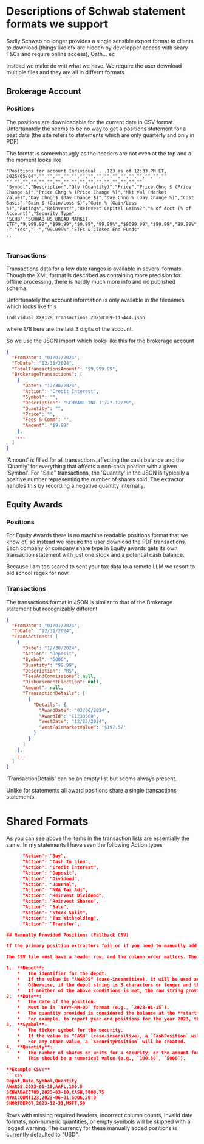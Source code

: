 # Descriptions of Schwab statement formats we support

Sadly Schwab no longer provides a single sensible export format to clients to download
(things like ofx are hidden by developper access with scary T&Cs and require online access),
Oath...  ec

Instead we make do witt what we have. We require the user download multiple files and they are all in differnt formats.

## Brokerage Account

### Positions

The positions are downloadable for the current date in CSV format. Unfortunately the seems to be no way to get a positions statement for a past date (the site refers to statements which are only quarterly and only in PDF)

The format is somewhat ugly as the headers are not even at the top and a the moment looks like

```csv
"Positions for account Individual ...123 as of 12:33 PM ET, 2025/05/04","","","","","","","","","","","","","","","",""
"","","","","","","","","","","","","","","","",""
"Symbol","Description","Qty (Quantity)","Price","Price Chng $ (Price Change $)","Price Chng % (Price Change %)","Mkt Val (Market Value)","Day Chng $ (Day Change $)","Day Chng % (Day Change %)","Cost Basis","Gain $ (Gain/Loss $)","Gain % (Gain/Loss %)","Ratings","Reinvest?","Reinvest Capital Gains?","% of Acct (% of Account)","Security Type"
"SCHB","SCHWAB US BROAD MARKET ETF","9,999.99","$99.99","$0.99","99.99%","$9099.99","$99.99","99.99%","99099.99","$9099.99","99.99%","--","Yes","--","99.099%","ETFs & Closed End Funds"
...
       
```

### Transactions

Transactions data for a few date ranges is available in several formats. Though the XML format is described as containing more precision for offline
processing, there is hardly much more info and no published schema.

Unfortunately the account information is only available in the filenames which looks like this

```
Individual_XXX178_Transactions_20250309-115444.json
```
where 178 here are the last 3 digits of the account.

So we use the JSON import which looks like this for the brokerage account

```json
{
  "FromDate": "01/01/2024",
  "ToDate": "12/31/2024",
  "TotalTransactionsAmount": "$9,999.99",
  "BrokerageTransactions": [
    {
      "Date": "12/30/2024",
      "Action": "Credit Interest",
      "Symbol": "",
      "Description": "SCHWAB1 INT 11/27-12/29",
      "Quantity": "",
      "Price": "",
      "Fees & Comm": "",
      "Amount": "$9.99"
    },
    ...
  ]
}
```

'Amount' is filled for all transactions affecting the cash balance and the 'Quantiy' for everything that affects a non-cash postion with a given 'Symbol'. For "Sale" transactions, the 'Quantity' in the JSON is typically a positive number representing the number of shares sold. The extractor handles this by recording a negative quantity internally.



## Equity Awards

### Positions

For Equity Awards there is no machine readable positions format that we know of, so instead we require the user download the PDF transactions. Each company or company share type in Equity awards gets its own transaction statement with just one stock and a potential cash balance.

Because I am too scared to sent your tax data to a remote LLM we resort to old school regex for now.

### Transactions

The transactions format in JSON is similar to that of the Brokerage statement but recognizably different

```json
{
  "FromDate": "01/01/2024",
  "ToDate": "12/31/2024",
  "Transactions": [
    {
      "Date": "12/30/2024",
      "Action": "Deposit",
      "Symbol": "GOOG",
      "Quantity": "99.99",
      "Description": "RS",
      "FeesAndCommissions": null,
      "DisbursementElection": null,
      "Amount": null,
      "TransactionDetails": [
        {
          "Details": {
            "AwardDate": "03/06/2024",
            "AwardId": "C1233560",
            "VestDate": "12/25/2024",
            "VestFairMarketValue": "$197.57"
          }
        }
      ]
    },
    ...
  ]
}
```

'TransactionDetails' can be an empty list but seems always present. 

Unlike for statements all award positions share a single transactions statements.

# Shared Formats

As you can see above the items in the transaction lists are essentially
the same. In my statements I have seen the following Action types

```json
      "Action": "Buy",
      "Action": "Cash In Lieu",
      "Action": "Credit Interest",
      "Action": "Deposit",
      "Action": "Dividend",
      "Action": "Journal",
      "Action": "NRA Tax Adj",
      "Action": "Reinvest Dividend",
      "Action": "Reinvest Shares",
      "Action": "Sale",
      "Action": "Stock Split",
      "Action": "Tax Withholding",
      "Action": "Transfer",

## Manually Provided Positions (Fallback CSV)

If the primary position extractors fail or if you need to manually add known positions (e.g., for accounts where automated extraction is not supported or for initial balances), you can use a CSV file with the following format. This file is processed by the `FallbackPositionExtractor`.

The CSV file must have a header row, and the column order matters. The expected headers are (case-insensitive and leading/trailing spaces are ignored):

1.  **Depot**:
    *   The identifier for the depot.
    *   If the value is "AWARDS" (case-insensitive), it will be used as is.
    *   Otherwise, if the depot string is 3 characters or longer and the last three characters are digits, those three digits will be used as the depot identifier.
    *   If neither of the above conditions is met, the raw string provided will be used as the depot identifier, and a warning will be logged.
2.  **Date**:
    *   The date of the position.
    *   Must be in `YYYY-MM-DD` format (e.g., `2023-01-15`).
    *   The quantity provided is considered the balance at the **start** of this specified day.
    *   For example, to report year-end positions for the year 2023, the date should be `2024-01-01`.
3.  **Symbol**:
    *   The ticker symbol for the security.
    *   If the value is "CASH" (case-insensitive), a `CashPosition` will be created.
    *   For any other value, a `SecurityPosition` will be created.
4.  **Quantity**:
    *   The number of shares or units for a security, or the amount for a cash position, as of the **start** of the specified 'Date'.
    *   This should be a numerical value (e.g., `100.50`, `5000`).

**Example CSV:**
```csv
Depot,Date,Symbol,Quantity
AWARDS,2023-01-15,AAPL,100.5
SCHWABACC789,2023-03-10,CASH,5000.75
MYACCOUNT123,2023-06-01,GOOG,20.0
SHORTDEPOT,2023-12-31,MSFT,50
```

Rows with missing required headers, incorrect column counts, invalid date formats, non-numeric quantities, or empty symbols will be skipped with a logged warning. The currency for these manually added positions is currently defaulted to "USD".
```
